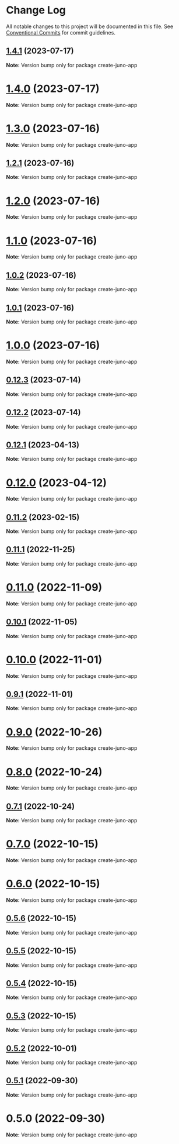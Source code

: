 # Change Log

All notable changes to this project will be documented in this file.
See [Conventional Commits](https://conventionalcommits.org) for commit guidelines.

## [1.4.1](https://github.com/cosmology-tech/create-cosmos-app/compare/create-juno-app@1.4.0...create-juno-app@1.4.1) (2023-07-17)

**Note:** Version bump only for package create-juno-app





# [1.4.0](https://github.com/cosmology-tech/create-cosmos-app/compare/create-juno-app@1.3.0...create-juno-app@1.4.0) (2023-07-17)

**Note:** Version bump only for package create-juno-app





# [1.3.0](https://github.com/cosmology-tech/create-cosmos-app/compare/create-juno-app@1.2.1...create-juno-app@1.3.0) (2023-07-16)

**Note:** Version bump only for package create-juno-app





## [1.2.1](https://github.com/cosmology-tech/create-cosmos-app/compare/create-juno-app@1.2.0...create-juno-app@1.2.1) (2023-07-16)

**Note:** Version bump only for package create-juno-app





# [1.2.0](https://github.com/cosmology-tech/create-cosmos-app/compare/create-juno-app@1.1.0...create-juno-app@1.2.0) (2023-07-16)

**Note:** Version bump only for package create-juno-app





# [1.1.0](https://github.com/cosmology-tech/create-cosmos-app/compare/create-juno-app@1.0.2...create-juno-app@1.1.0) (2023-07-16)

**Note:** Version bump only for package create-juno-app





## [1.0.2](https://github.com/cosmology-tech/create-cosmos-app/compare/create-juno-app@1.0.1...create-juno-app@1.0.2) (2023-07-16)

**Note:** Version bump only for package create-juno-app





## [1.0.1](https://github.com/cosmology-tech/create-cosmos-app/compare/create-juno-app@1.0.0...create-juno-app@1.0.1) (2023-07-16)

**Note:** Version bump only for package create-juno-app





# [1.0.0](https://github.com/cosmology-tech/create-cosmos-app/compare/create-juno-app@0.12.3...create-juno-app@1.0.0) (2023-07-16)

**Note:** Version bump only for package create-juno-app





## [0.12.3](https://github.com/cosmology-tech/create-cosmos-app/compare/create-juno-app@0.12.2...create-juno-app@0.12.3) (2023-07-14)

**Note:** Version bump only for package create-juno-app





## [0.12.2](https://github.com/cosmology-tech/create-cosmos-app/compare/create-juno-app@0.12.1...create-juno-app@0.12.2) (2023-07-14)

**Note:** Version bump only for package create-juno-app





## [0.12.1](https://github.com/cosmology-tech/create-cosmos-app/compare/create-juno-app@0.12.0...create-juno-app@0.12.1) (2023-04-13)

**Note:** Version bump only for package create-juno-app





# [0.12.0](https://github.com/cosmology-tech/create-cosmos-app/compare/create-juno-app@0.11.2...create-juno-app@0.12.0) (2023-04-12)

**Note:** Version bump only for package create-juno-app





## [0.11.2](https://github.com/cosmology-tech/create-cosmos-app/compare/create-juno-app@0.11.1...create-juno-app@0.11.2) (2023-02-15)

**Note:** Version bump only for package create-juno-app





## [0.11.1](https://github.com/cosmology-tech/create-cosmos-app/compare/create-juno-app@0.11.0...create-juno-app@0.11.1) (2022-11-25)

**Note:** Version bump only for package create-juno-app





# [0.11.0](https://github.com/cosmology-tech/create-cosmos-app/compare/create-juno-app@0.10.1...create-juno-app@0.11.0) (2022-11-09)

**Note:** Version bump only for package create-juno-app





## [0.10.1](https://github.com/cosmology-tech/create-cosmos-app/compare/create-juno-app@0.10.0...create-juno-app@0.10.1) (2022-11-05)

**Note:** Version bump only for package create-juno-app





# [0.10.0](https://github.com/cosmology-tech/create-cosmos-app/compare/create-juno-app@0.9.1...create-juno-app@0.10.0) (2022-11-01)

**Note:** Version bump only for package create-juno-app





## [0.9.1](https://github.com/cosmology-tech/create-cosmos-app/compare/create-juno-app@0.9.0...create-juno-app@0.9.1) (2022-11-01)

**Note:** Version bump only for package create-juno-app





# [0.9.0](https://github.com/cosmology-tech/create-cosmos-app/compare/create-juno-app@0.8.0...create-juno-app@0.9.0) (2022-10-26)

**Note:** Version bump only for package create-juno-app





# [0.8.0](https://github.com/cosmology-tech/create-cosmos-app/compare/create-juno-app@0.7.1...create-juno-app@0.8.0) (2022-10-24)

**Note:** Version bump only for package create-juno-app





## [0.7.1](https://github.com/cosmology-tech/create-cosmos-app/compare/create-juno-app@0.7.0...create-juno-app@0.7.1) (2022-10-24)

**Note:** Version bump only for package create-juno-app





# [0.7.0](https://github.com/cosmology-tech/create-cosmos-app/compare/create-juno-app@0.6.0...create-juno-app@0.7.0) (2022-10-15)

**Note:** Version bump only for package create-juno-app





# [0.6.0](https://github.com/cosmology-tech/create-cosmos-app/compare/create-juno-app@0.5.6...create-juno-app@0.6.0) (2022-10-15)

**Note:** Version bump only for package create-juno-app





## [0.5.6](https://github.com/cosmology-tech/create-cosmos-app/compare/create-juno-app@0.5.5...create-juno-app@0.5.6) (2022-10-15)

**Note:** Version bump only for package create-juno-app





## [0.5.5](https://github.com/cosmology-tech/create-cosmos-app/compare/create-juno-app@0.5.4...create-juno-app@0.5.5) (2022-10-15)

**Note:** Version bump only for package create-juno-app





## [0.5.4](https://github.com/cosmology-tech/create-cosmos-app/compare/create-juno-app@0.5.3...create-juno-app@0.5.4) (2022-10-15)

**Note:** Version bump only for package create-juno-app





## [0.5.3](https://github.com/cosmology-tech/create-cosmos-app/compare/create-juno-app@0.5.2...create-juno-app@0.5.3) (2022-10-15)

**Note:** Version bump only for package create-juno-app





## [0.5.2](https://github.com/cosmology-tech/create-cosmos-app/compare/create-juno-app@0.5.1...create-juno-app@0.5.2) (2022-10-01)

**Note:** Version bump only for package create-juno-app





## [0.5.1](https://github.com/cosmology-tech/create-cosmos-app/compare/create-juno-app@0.5.0...create-juno-app@0.5.1) (2022-09-30)

**Note:** Version bump only for package create-juno-app





# 0.5.0 (2022-09-30)

**Note:** Version bump only for package create-juno-app
